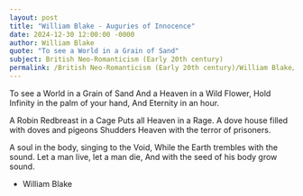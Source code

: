 ```yaml
---
layout: post
title: "William Blake - Auguries of Innocence"
date: 2024-12-30 12:00:00 -0000
author: William Blake
quote: "To see a World in a Grain of Sand"
subject: British Neo-Romanticism (Early 20th century)
permalink: /British Neo-Romanticism (Early 20th century)/William Blake/William Blake - Auguries of Innocence
---
```


To see a World in a Grain of Sand
And a Heaven in a Wild Flower,
Hold Infinity in the palm of your hand,
And Eternity in an hour.

A Robin Redbreast in a Cage
Puts all Heaven in a Rage.
A dove house filled with doves and pigeons
Shudders Heaven with the terror of prisoners.

A soul in the body, singing to the Void,
While the Earth trembles with the sound.
Let a man live, let a man die,
And with the seed of his body grow sound.


- William Blake
